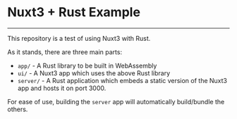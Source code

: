 # Nuxt3 + Rust Example

---

This repository is a test of using Nuxt3 with Rust.

As it stands, there are three main parts:

- `app/` - A Rust library to be built in WebAssembly
- `ui/` - A Nuxt3 app which uses the above Rust library
- `server/` - A Rust application which embeds a static version of the Nuxt3 app and hosts it on port 3000.

For ease of use, building the `server` app will automatically build/bundle the others.
